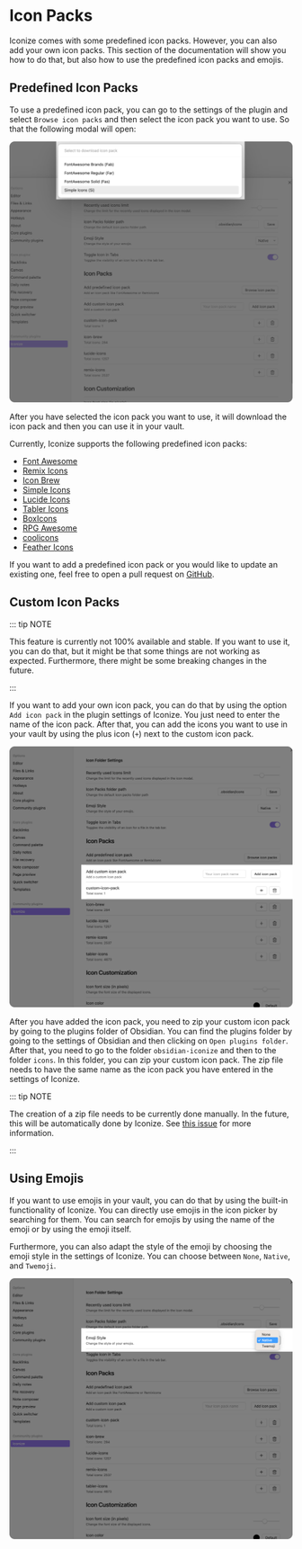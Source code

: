 # Icon Packs

Iconize comes with some predefined icon packs. However, you can also add your own icon
packs. This section of the documentation will show you how to do that, but also how to use
the predefined icon packs and emojis.

## Predefined Icon Packs

To use a predefined icon pack, you can go to the settings of the plugin and select
`Browse icon packs` and then select the icon pack you want to use. So that the following
modal will open:

![Browse icon packs](../assets/browse-icon-packs.png)

After you have selected the icon pack you want to use, it will download the icon pack and
then you can use it in your vault.

Currently, Iconize supports the following predefined icon packs:

- [Font Awesome](https://fontawesome.com/)
- [Remix Icons](https://remixicon.com/)
- [Icon Brew](https://iconbrew.com/)
- [Simple Icons](https://simpleicons.org/)
- [Lucide Icons](https://lucide.dev/)
- [Tabler Icons](https://tabler-icons.io/)
- [BoxIcons](https://boxicons.com/)
- [RPG Awesome](http://nagoshiashumari.github.io/Rpg-Awesome/)
- [coolicons](https://coolicons.cool/)
- [Feather Icons](https://feathericons.com/)

If you want to add a predefined icon pack or you would like to update an existing one,
feel free to open a pull request on
[GitHub](https://github.com/FlorianWoelki/obsidian-iconize/compare).

## Custom Icon Packs

::: tip NOTE

This feature is currently not 100% available and stable. If you want to use it, you can
do that, but it might be that some things are not working as expected. Furthermore, there
might be some breaking changes in the future.

:::

If you want to add your own icon pack, you can do that by using the option `Add icon pack`
in the plugin settings of Iconize. You just need to enter the name of the icon pack.
After that, you can add the icons you want to use in your vault by using the plus icon (`+`) 
next to the custom icon pack.

![Add icon pack](../assets/add-custom-icon-pack.png)

After you have added the icon pack, you need to zip your custom icon pack by going to the
plugins folder of Obsidian. You can find the plugins folder by going to the settings of
Obsidian and then clicking on `Open plugins folder`. After that, you need to go to the
folder `obsidian-iconize` and then to the folder `icons`. In this folder, you can zip your
custom icon pack. The zip file needs to have the same name as the icon pack you have
entered in the settings of Iconize.

::: tip NOTE

The creation of a zip file needs to be currently done manually. In the future, this will be
automatically done by Iconize. See
[this issue](https://github.com/FlorianWoelki/obsidian-iconize/issues/224) for more
information.

:::

## Using Emojis

If you want to use emojis in your vault, you can do that by using the built-in functionality
of Iconize. You can directly use emojis in the icon picker by searching for them. You can
search for emojis by using the name of the emoji or by using the emoji itself.

Furthermore, you can also adapt the style of the emoji by choosing the emoji style in the
settings of Iconize. You can choose between `None`, `Native`, and `Twemoji`.

![Emoji style](../assets/emoji-style.png)
